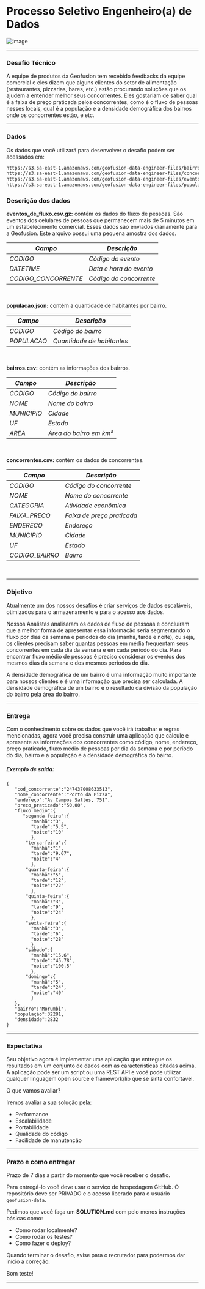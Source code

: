 # Processo Seletivo Engenheiro(a) de Dados


![image](https://user-images.githubusercontent.com/28897059/67488012-5f168b00-f645-11e9-8ab7-2d5855b1eefb.png)

----------


### Desafio Técnico
A equipe de produtos da Geofusion tem recebido feedbacks da equipe comercial e eles dizem que alguns clientes do setor de alimentação (restaurantes, pizzarias, bares, etc.) estão procurando soluções que os ajudem a entender melhor seus concorrentes. Eles gostariam de saber qual é a faixa de preço praticada pelos concorrentes, como é o fluxo de pessoas nesses locais, qual é a população e a densidade demográfica dos bairros onde os concorrentes estão, e etc.

----------

### Dados

Os dados que você utilizará para desenvolver o desafio podem ser acessados em:

```bash
https://s3.sa-east-1.amazonaws.com/geofusion-data-engineer-files/bairros.csv
https://s3.sa-east-1.amazonaws.com/geofusion-data-engineer-files/concorrentes.csv
https://s3.sa-east-1.amazonaws.com/geofusion-data-engineer-files/eventos_de_fluxo.csv.gz
https://s3.sa-east-1.amazonaws.com/geofusion-data-engineer-files/populacao.json
```


### Descrição dos dados


**eventos_de_fluxo.csv.gz:** contém os dados do fluxo de pessoas. São eventos dos celulares de pessoas que permanecem mais de 5 minutos em um estabelecimento comercial.
Esses dados são enviados diariamente para a Geofusion. Este arquivo possui uma pequena amostra dos dados.


*Campo*                 | *Descrição*
---------------------   | -----------------
*CODIGO*                | *Código do evento*
*DATETIME*              | *Data e hora do evento*
*CODIGO_CONCORRENTE*    | *Código do concorrente*

</br>


**populacao.json:** contém a quantidade de habitantes por bairro. 


*Campo*                 | *Descrição*
---------------------   | -----------------
*CODIGO*                | *Código do bairro*
*POPULACAO*             | *Quantidade de habitantes*


</br>


**bairros.csv:** contém as informações dos bairros.


*Campo*        | *Descrição*
-------------  | -----------------
*CODIGO*       | *Código do bairro*
*NOME*         | *Nome do bairro*
*MUNICIPIO*    | *Cidade*
*UF*    	   | *Estado*
*AREA*    	   | *Área do bairro em km²*

</br>

**concorrentes.csv:** contém os dados de concorrentes. 


*Campo*         | *Descrição*
-------------   | -----------------
*CODIGO*        | *Código do concorrente*
*NOME*          | *Nome do concorrente*
*CATEGORIA*     | *Atividade econômica*
*FAIXA_PRECO*   | *Faixa de preço praticada*
*ENDERECO*      | *Endereço*
*MUNICIPIO*     | *Cidade*
*UF*    	    | *Estado*
*CODIGO_BAIRRO* | *Bairro*

</br>


----------

### Objetivo

Atualmente um dos nossos desafios é criar serviços de dados escaláveis, otimizados para o armazenamento e para o acesso aos dados.

Nossos Analistas analisaram os dados de fluxo de pessoas e concluíram que a melhor forma de apresentar essa informação seria segmentando o fluxo por dias da semana e períodos do dia (manhã, tarde e noite), ou seja, os clientes precisam saber quantas pessoas em média frequentam seus concorrentes em cada dia da semana e em cada período do dia. Para encontrar fluxo médio de pessoas é preciso considerar os eventos dos mesmos dias da semana e dos mesmos períodos do dia.

A densidade demográfica de um bairro é uma informação muito importante para nossos clientes e é uma informação que precisa ser calculada. A densidade demográfica de um bairro é o resultado da  divisão da população do bairro pela área do bairro.

----------

### Entrega

Com o conhecimento sobre os dados que você irá trabalhar e regras mencionadas, agora você precisa construir uma aplicação que calcule e apresente as informações dos concorrentes como código, nome, endereço, preço praticado, fluxo médio de pessoas por dia da semana e por período do dia, bairro e a população e a densidade demográfica do bairro.

##### Exemplo de saída:

```
{
   "cod_concorrente":"247437008633513",
   "nome_concorrente":"Porto da Pizza",
   "endereço":"Av Campos Salles, 751",
   "preco_praticado":"50,00",
   "fluxo_medio":{
      "segunda-feira":{
         "manhã":"3",
         "tarde":"5.5",
         "noite":"10"
         },
       "terça-feira":{
         "manhã":"1",
         "tarde":"9.67",
         "noite":"4"
         },
       "quarta-feira":{
         "manhã":"5",
         "tarde":"12",
         "noite":"22"
         },
       "quinta-feira":{
         "manhã":"3",
         "tarde":"9",
         "noite":"24"
         },
       "sexta-feira":{
         "manhã":"3",
         "tarde":"6",
         "noite":"28"
         },
       "sábado":{
         "manhã":"15.6",
         "tarde":"45.78",
         "noite":"100.5"
         },
       "domingo":{
         "manhã":"5",
         "tarde":"24",
         "noite":"40"
         }    
   },
   "bairro":"Morumbi",
   "população":32281,
   "densidade":2832
}
```

----------
### Expectativa

Seu objetivo agora é implementar uma aplicação que entregue os resultados em um conjunto de dados com as características citadas acima. A aplicação pode ser um script ou uma REST API e você pode utilizar qualquer linguagem open source e framework/lib que se sinta confortável.

O que vamos avaliar?

Iremos avaliar a sua solução pela:

 - Performance
 - Escalabilidade
 - Portabilidade
 - Qualidade do código
 - Facilidade de manutenção

----------

### Prazo e como entregar

Prazo de 7 dias a partir do momento que você receber o desafio.

Para entregá-lo você deve usar o serviço de hospedagem GitHub. O repositório deve ser PRIVADO e o acesso liberado para o usuário `geofusion-data`.

Pedimos que você faça um **SOLUTION.md** com pelo menos instruções básicas como:

 - Como rodar localmente?
 - Como rodar os testes?
 - Como fazer o deploy?


Quando terminar o desafio, avise para o recrutador para podermos dar início a correção.

Bom teste!

----------
